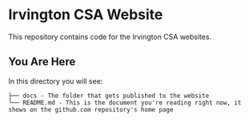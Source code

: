 # Irvington CSA Website

This repository contains code for the Irvington CSA websites.

## You Are Here

In this directory you will see:

```
├── docs - The folder that gets published to the website
└── README.md - This is the document you're reading right now, it shows on the github.com repository's home page
```


